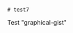                                                                                                                                                                                                                                                                                                             # test7
Test "graphical-gist"